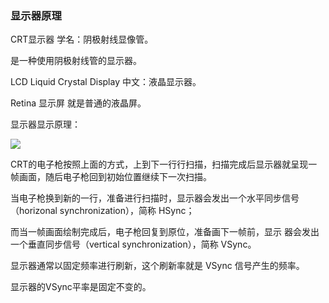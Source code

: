 ### 显示器原理

CRT显示器 学名：阴极射线显像管。

是一种使用阴极射线管的显示器。

LCD Liquid Crystal Display 中文：液晶显示器。

Retina 显示屏 就是普通的液晶屏。

显示器显示原理：

![](http://pc5ouzvhg.bkt.clouddn.com/158CBCE1-05EE-4687-A658-F16AF76B5CC9.jpg)

CRT的电子枪按照上面的方式，上到下一行行扫描，扫描完成后显示器就呈现一帧画面，随后电子枪回到初始位置继续下一次扫描。

当电子枪换到新的一行，准备进行扫描时，显示器会发出一个水平同步信号（horizonal synchronization），简称 HSync；

而当一帧画面绘制完成后，电子枪回复到原位，准备画下一帧前，显示
器会发出一个垂直同步信号（vertical synchronization），简称 VSync。

显示器通常以固定频率进行刷新，这个刷新率就是 VSync 信号产生的频率。

显示器的VSync平率是固定不变的。
